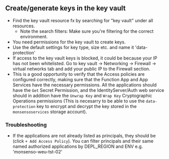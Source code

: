 ## Create/generate keys in the key vault

- Find the key vault resource fx by searching for "key vault" under all resources.
  - Note the search filters: Make sure you're filtering for the correct environment.
- You need permissions for the key vault to create keys.
- Use the default settings for key type, size etc. and name it 'data-protection'
- If access to the key vault keys is blocked, it could be because your IP has not been
  whitelisted. Go to key vault -> Networking -> Firewall ->
  virtual networks tab and add your public IP to the Firewall section.
- This is a good opportunity to verify that the Access policies are configured correctly,
  making sure that the Function App and App Services have the necessary permissions.
  All the applications should have the `Get` Secret Permission, and the IdentityServer/Auth web
  service should in addition have the `Unwrap Key` and `Wrap Key` Cryptographic Operations
  permissions (This is necesarry to be able to use the `data-protection` key to encrypt and
  decrypt the key stored in the `monsensoservices` storage account).
### Troubleshooting
  - If the applications are not already listed as principals, they should be (click `+ Add Access Policy`). You can filter principals and their same named authorized applications by DEPL_REGION and ENV e.g. 'monsenso-weu-tst-02'